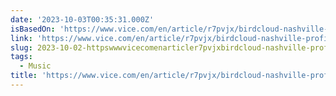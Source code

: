 ```yaml
---
date: '2023-10-03T00:35:31.000Z'
isBasedOn: 'https://www.vice.com/en/article/r7pvjx/birdcloud-nashville-profile'
link: 'https://www.vice.com/en/article/r7pvjx/birdcloud-nashville-profile'
slug: 2023-10-02-httpswwwvicecomenarticler7pvjxbirdcloud-nashville-profile
tags:
  - Music
title: 'https://www.vice.com/en/article/r7pvjx/birdcloud-nashville-profile'
---
```



